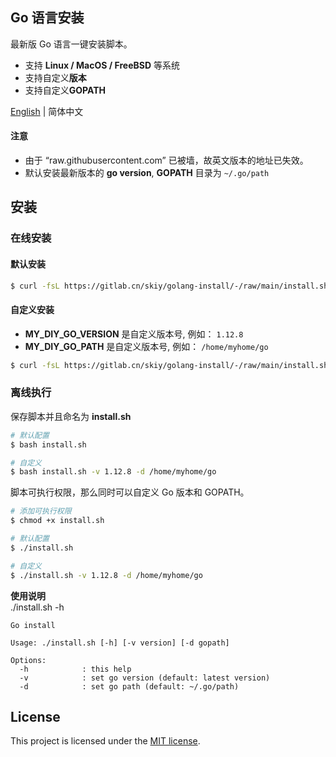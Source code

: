 Go 语言安装
------
最新版 Go 语言一键安装脚本。 
- 支持 **Linux / MacOS / FreeBSD** 等系统
- 支持自定义**版本**
- 支持自定义**GOPATH**

[English](./README.md) | 简体中文

#### 注意
- 由于 “raw.githubusercontent.com” 已被墙，故英文版本的地址已失效。
- 默认安装最新版本的 **go version**, **GOPATH** 目录为 ```~/.go/path```

## 安装
### 在线安装
#### 默认安装
```sh
$ curl -fsL https://gitlab.cn/skiy/golang-install/-/raw/main/install.sh | bash
```

#### 自定义安装
- **MY_DIY_GO_VERSION** 是自定义版本号, 例如： ```1.12.8```
- **MY_DIY_GO_PATH** 是自定义版本号, 例如： ```/home/myhome/go```

```sh
$ curl -fsL https://gitlab.cn/skiy/golang-install/-/raw/main/install.sh | bash -s -- -v MY_DIY_GO_VERSION -d MY_DIY_GO_PATH
```

### 离线执行
保存脚本并且命名为 **install.sh**    

```sh
# 默认配置
$ bash install.sh

# 自定义    
$ bash install.sh -v 1.12.8 -d /home/myhome/go 
```
  
脚本可执行权限，那么同时可以自定义 Go 版本和 GOPATH。  
```sh
# 添加可执行权限
$ chmod +x install.sh   

# 默认配置
$ ./install.sh

# 自定义
$ ./install.sh -v 1.12.8 -d /home/myhome/go
```

**使用说明**    
./install.sh -h
```
Go install

Usage: ./install.sh [-h] [-v version] [-d gopath]

Options:
  -h            : this help
  -v            : set go version (default: latest version)
  -d            : set go path (default: ~/.go/path)
```

## License

This project is licensed under the [MIT license](./LICENSE).